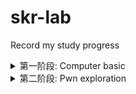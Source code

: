 # skr-lab
Record my study progress
<details>
  <summary>第一阶段: Computer basic</summary>
  
<details>
<summary>1-3 weeks: mystl</summary>

## 1-2 weeks 5.14-5.28
1-2周主要学习了c++，由于我没有c++基础，就从c++ primer看起了，但是由于primer里细碎的知识点过多，所以c++的很多特性还不熟，有以下收获
- 模版和泛型编程初步掌握
- 面向对象编程中类的一些特性：
  - 类的构造、析构函数
  - 类的继承方式的区别，比如private public protected等
  - 深拷贝和浅拷贝的区别
    - 浅拷贝出现在类里没有定义拷贝构造函数的时候：
     1. 类作为函数参数传递时
     2. 类作为函数返回值传递时
     3. 一个新类A被B初始化时，如下代码
   ``` c
      
      class Test
      {
      private:
        int* p;
      public:
        Test(int x)
        {
          this->p=new int(x);
          cout << "create the object" << endl;
        }
        ~Test()
        {
          if (p != NULL)
          {
              delete p;
          }
          cout << "delete the object" << endl;
        }
        int getX() { return *p; }
        };

       int main()
       {
        Test a(10);
        //浅拷贝
        Test b = a;
        return 0;
        }
     
    ```
       浅拷贝只是复制字面值，也就是说，当复制指针的时候，只会复制那个地址，也就是说会有两个指向同一位置的指针，这样就就会造成uaf漏洞
       就比如上面的a和b里的指针值是一样的，最后程序结束将这些释放会double free。
      - 深拷贝
        只要自己定义好拷贝构造函数就可以了，在里面完成分配内存并初始化的操作。
- 写了一部分stl的源码，但是并没有用c++11等的新特性,只写完了hash table
  - github链接:https://github.com/y-f00l/f00l_tiny_stl
  ### some bugs in my syl
  - vector 
  	pop_back后end迭代器会前向移动一个单位，但是这里它并没有检查移动后的end是否超前于begin，这样如果多次对vector pop，那么end就会超出本vector的范围，那么就会发生越界读写。asan编译后抛出 heap overflow的警告

  - list
    是erase的锅，如果在你疯狂对list进行erase，在它为空的时候，里面会有一个head node，由于list是双向循环链表，这时head node就会指向它自己，此刻在进行erase，就会对head node进行析构，然后释放对应内存，但是list里的erase函数会返回一个指向erase的结点的后继结点的迭代器，这样我们会拿到一个指向已释放内存的指针，会造成uaf。asan编译后会抛use after free的警告。
    
    总结一下，这些漏洞的成因是都是bound check的遗漏，看了一下别的师傅找到的发现有迭代器的位置不正确，导致析构出现uaf。
</details>

<details>
  <summary>3-8 weeks: my compiler learn</summary>
  
## 3rd week
- 6.1-6.2
  - 听完了cs143的2weeks的课，完成PA2的词法分析(63/63);
- 6.3
  - 开始听parser部分。
## 4-6 week
- 这个月学习了stanford的cs143，
  - 从词法分析到代码生成
  - 了解了自动机理论
  - 学到了一点flex和bison的基本写法
  - 了解了语法分析该怎么写文法
  - 语义分析和代码生成基本是借鉴了高人写的代码，设计的真的很棒
  - 这个月生活中也是一团糟，不过还好，目前心态整理的差不多了。

## 7 week
### 6.29
   - 开始看llvm的tutorial，目前看完了kaledoscope的lexer和parser(有股熟悉的味道)
   - 看了一点垃圾回收的算法，刚看到标记-清除算法，嗅到了ptmalloc的味道
### 7.1
   - 看房子
   - 写完了llvm tutorial的lexer
### 7.3
   - 看了cscd70的lec1
   - 补一下cscd70的笔记：https://github.com/y-f00l/f00l_llvm_learn
### 7，4
   - 写了llvm tutorial的parser
### 7.5
   - 整理了cool的笔记https://github.com/y-f00l/f00l_cool_compiler
   - 在看编译器的漏洞
### 7.6 7.7
   - 接了一个两天的培训，赚点饭钱
### 7.8
   - 在看哈工大的编译原理
   - 有一个问题:
      - 为什么在进行DAG图构建的时候，为x = y + z构建DAG结点N的时候，M结点的定值变量表里出现了x，要将x删去
      - 我看的ppt上有的时候是不删除的，例子:
```c

a = b + c
b = a - d
c = b + c
d = a - d

``` 
  - 为a构建DAG结点的时候，因为b和c没定值，所以这个有了两个子结点b0 c0来当作b和c的初始值
  - 在给b构建结点的时候，因为构建了b，所以从子结点里删除了b0，为什么在构建c的时候没有删除c0
  - 已解决：课件里没画出来（摔）
  - 看完了标记-清除算法
  - 笔记可以在这里看:
  
 ### 7.9
  - 配好了在真机上开发llvm的环境，可以继续写llvm的tutorial了
  - 做好了assignment1的function info
  - 对llvm的pass有了初步认识
 ### 7.10
  - 上午去办了身份证
  - 下午+晚上做完了assignment1的localoptimization
  - 准备看dataflow analysis
 ### 7.11
  - 在看编译器设计的数据流分析，看不懂，哭了
 ### 7.12
  - 思考如何做dataflow analysis，无果
</details>

<details>
  <summary>9-12weeks: kernel</summary>
  
 - 第8周状态挺差，llvm的优化没学完，很可惜，开内核坑了
 ## 9th week
 ### 7.20
  - 今天写了一天的data lab，代码和笔记都上传了，数学真难，头疼
 ### 7.21
  - 写了bomb lab
  - 看了csapp，复习了一下cpu执行指令的过程
 ### 7.22
  - 写了arch lab的两个part
  - 中途去配置qemu调试环境了
 ### 7.23
  - 在写cache lab
  - 依旧是配环境
 ### 7.24
  - 看南大的软件分析课程，补一下之前没学会的数据流分析
  - 在看csapp的中断与异常
 ### 7.25
  - 看完了中断与异常
  - 开始读ios exploit的开发那篇文章
  - 写了一点shell lab
 ### 7.26
  - 写完了shell lab
  - 去健身了，结果抻到了
 ### 7.27
  - 呼吸都疼，摸鱼一天
 ### 7.28
  - 读完csapp第九章
  - 准备暑期实践
 ### 7.29
  - 写完malloc lab大体框架
 ### 7.30
  - 参照某位大佬的blog对我的程序进行改动
  - debug花了一些时间
 ### 7.31
  - 读完了csapp的网络编程那章
  - 写了proxy lab的part A
 ### 8.1 - 8.9
  - 弄syzkaller的环境，寻找可以fuzz的目标
  - 写ucore的lab，目前做完了两个lab，lab2的扩展练习还没写
 ### 8.10 - 9.10
  - 写到ucore lab6
</details>
</details>
<details>
  <summary>第二阶段: Pwn exploration</summary>
  
### 8.11-9.13
   - 做了p4ctf的kvm
   - 看了UNIX环境高级编程的第1章
### 9.14
   - UNIX环境高级编程看完了第三章
   - 36C3关于binary fuzzing的视频看了一半
### 9.15
   - 学不进去，把昨天36C3的视频看完了，笔记链接:
### 9.15-9.20
   - 见virtualization security仓库，已经记录了
### 9.21
   - 逆完了sandybox的沙箱，照着GHSlab的一篇文章看了codeQL相关的使用
### 9.22
   - 看了眼wp把sandybox做了，没想到64位还能兼容32位系统调用，神奇
   - 看了点深入理解linux内核
   - 看了Hyper-V的类型混淆的一个cve，但是感觉环境不好搭所以不准备调了
   - 今天感觉好累，不知道怎么了
   - 看了chatin的f1yyy在36c3上pwn掉Esxi的讲解
### 9.23
   - 看了chatin的f1yyy关于Esxi的逃逸
   - 看了一篇基于kvm实现简单内核的文章，准备跟着写一下
### 9.24
   - 看了一下Pwn2Own的VMware的越界写的漏洞
### 9.25
   - 下午看kvm看到了第二章
### 10.20
   - 时隔一个月我又回来了，处理了一些自己的杂事
   - 重写cve 2020 14364的利用ing
</details>



